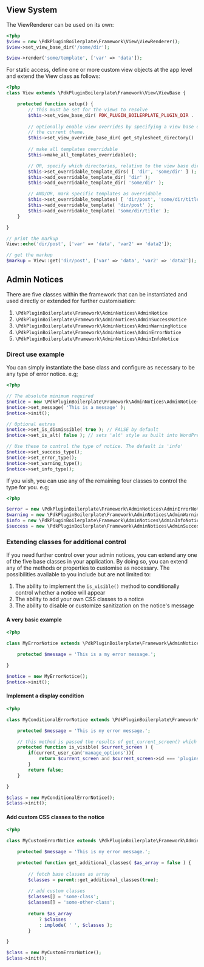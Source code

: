 ## View System

The ViewRenderer can be used on its own:

```php
<?php 
$view = new \PdkPluginBoilerplate\Framework\View\ViewRenderer();
$view->set_view_base_dir('/some/dir');

$view->render('some/template', ['var' => 'data']);
```

For static access, define one or more custom view objects at the app level and extend the View class as follows:

```php
<?php 
class View extends \PdkPluginBoilerplate\Framework\View\ViewBase {

	protected function setup() {
		// this must be set for the views to resolve
		$this->set_view_base_dir( PDK_PLUGIN_BOILERPLATE_PLUGIN_DIR . 'templates' );
		
		// optionally enable view overrides by specifying a view base directory. This example sets a directory within 
		// the current theme.
		$this->set_view_override_base_dir( get_stylesheet_directory() . '/pdk-plugin-boilerplate' );
		
		// make all templates overridable
        $this->make_all_templates_overridable();

        // OR, specify which directories, relative to the view base dir, contain overridable templates
        $this->set_overridable_template_dirs( [ 'dir', 'some/dir' ] );
        $this->add_overridable_template_dir( 'dir' );
        $this->add_overridable_template_dir( 'some/dir' );

        // AND/OR, mark specific templates as overridable
        $this->set_overridable_templates( [ 'dir/post', 'some/dir/title' ] );
        $this->add_overridable_template( 'dir/post' );
        $this->add_overridable_template( 'some/dir/title' );
	}

}

// print the markup
View::echo('dir/post', ['var' => 'data', 'var2' => 'data2']);

// get the markup
$markup = View::get('dir/post', ['var' => 'data', 'var2' => 'data2']);

```

## Admin Notices

There are five classes within the framework that can be instantiated and used directly or extended for further 
customisation: 

1. `\PdkPluginBoilerplate\Framework\AdminNotices\AdminNotice`
1. `\PdkPluginBoilerplate\Framework\AdminNotices\AdminSuccessNotice`
1. `\PdkPluginBoilerplate\Framework\AdminNotices\AdminWarningNotice`
1. `\PdkPluginBoilerplate\Framework\AdminNotices\AdminErrorNotice`
1. `\PdkPluginBoilerplate\Framework\AdminNotices\AdminInfoNotice`

### Direct use example

You can simply instantiate the base class and configure as necessary to be any type of error notice. e.g;

```php
<?php

// The absolute minimum required
$notice = new \PdkPluginBoilerplate\Framework\AdminNotices\AdminNotice();
$notice->set_message( 'This is a message' );
$notice->init();

// Optional extras
$notice->set_is_dismissible( true ); // FALSE by default
$notice->set_is_alt( false ); // sets 'alt' style as built into WordPress core

// Use these to control the type of notice. The default is 'info'
$notice->set_success_type();
$notice->set_error_type();
$notice->set_warning_type();
$notice->set_info_type();
```

If you wish, you can use any of the remaining four classes to control the type for you. e.g;

```php
<?php

$error = new \PdkPluginBoilerplate\Framework\AdminNotices\AdminErrorNotice();
$warning = new \PdkPluginBoilerplate\Framework\AdminNotices\AdminWarningNotice();
$info = new \PdkPluginBoilerplate\Framework\AdminNotices\AdminInfoNotice();
$success = new \PdkPluginBoilerplate\Framework\AdminNotices\AdminSuccessNotice();
```

### Extending classes for additional control

If you need further control over your admin notices, you can extend any one of the five base classes in your 
application. By doing so, you can extend any of the methods or properties to customise as necessary. The possibilities 
available to you include but are not limited to:

1. The ability to implement the `is_visible()` method to conditionally control whether a notice will appear
1. The ability to add your own CSS classes to a notice
1. The ability to disable or customize sanitization on the notice's message

#### A very basic example

```php
<?php 

class MyErrorNotice extends \PdkPluginBoilerplate\Framework\AdminNotices\AdminErrorNotice {

	protected $message = 'This is a my error message.';

}

$notice = new MyErrorNotice();
$notice->init();
```

#### Implement a display condition

```php
<?php

class MyConditionalErrorNotice extends \PdkPluginBoilerplate\Framework\AdminNotices\AdminErrorNotice {

	protected $message = 'This is my error message.';

    // this method is passed the results of get_current_screen() which can be either a WP_Screen object or NULL
	protected function is_visible( $current_screen ) {
		if(current_user_can('manage_options')){
			return $current_screen and $current_screen->id === 'plugins'; 
		}
		return false;
	}

}

$class = new MyConditionalErrorNotice();
$class->init();
```

#### Add custom CSS classes to the notice

```php
<?php

class MyCustomErrorNotice extends \PdkPluginBoilerplate\Framework\AdminNotices\AdminErrorNotice {

	protected $message = 'This is my error message.';

    protected function get_additional_classes( $as_array = false ) {
    	
        // fetch base classes as array
    	$classes = parent::get_additional_classes(true);
    	
    	// add custom classes
    	$classes[] = 'some-class';
    	$classes[] = 'some-other-class';
    
        return $as_array
            ? $classes
            : implode( ' ', $classes );
    	}

}

$class = new MyCustomErrorNotice();
$class->init();
```